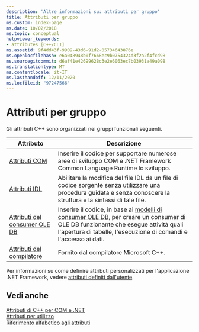 ```yaml
---
description: 'Altre informazioni su: attributi per gruppo'
title: Attributi per gruppo
ms.custom: index-page
ms.date: 10/02/2018
ms.topic: conceptual
helpviewer_keywords:
- attributes [C++/CLI]
ms.assetid: 9f4dd43f-9909-43d6-91d2-05734643876e
ms.openlocfilehash: e6a048948b0f7668ec9b0754324d3f2a2f4fcd98
ms.sourcegitcommit: d6af41e42699628c3e2e6063ec7b03931a49a098
ms.translationtype: MT
ms.contentlocale: it-IT
ms.lasthandoff: 12/11/2020
ms.locfileid: "97247566"
---
```

# <a name="attributes-by-group"></a>Attributi per gruppo

Gli attributi C++ sono organizzati nei gruppi funzionali seguenti.

|Attributo|Descrizione|
|---------------|-----------------|
|[Attributi COM](com-attributes.md)|Inserire il codice per supportare numerose aree di sviluppo COM e .NET Framework Common Language Runtime lo sviluppo.|
|[Attributi IDL](idl-attributes.md)|Abilitare la modifica del file IDL da un file di codice sorgente senza utilizzare una procedura guidata e senza conoscere la struttura e la sintassi di tale file.|
|[Attributi del consumer OLE DB](ole-db-consumer-attributes.md)|Inserire il codice, in base ai [modelli di consumer OLE DB](../../data/oledb/ole-db-consumer-templates-reference.md), per creare un consumer di OLE DB funzionante che esegue attività quali l'apertura di tabelle, l'esecuzione di comandi e l'accesso ai dati.|
|[Attributi del compilatore](compiler-attributes.md)|Fornito dal compilatore Microsoft C++.|

Per informazioni su come definire attributi personalizzati per l'applicazione .NET Framework, vedere [attributi definiti dall'utente](../../extensions/user-defined-attributes-cpp-component-extensions.md).

## <a name="see-also"></a>Vedi anche

[Attributi di C++ per COM e .NET](cpp-attributes-com-net.md)<br/>
[Attributi per utilizzo](attributes-by-usage.md)<br/>
[Riferimento alfabetico agli attributi](attributes-alphabetical-reference.md)
